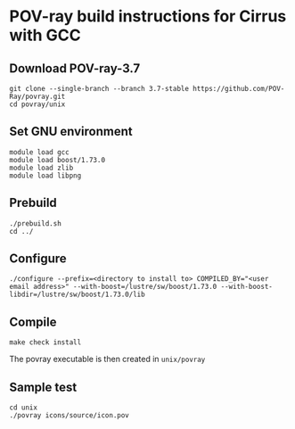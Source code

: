 # POV-ray build instructions for Cirrus with GCC


## Download POV-ray-3.7
```
git clone --single-branch --branch 3.7-stable https://github.com/POV-Ray/povray.git
cd povray/unix
```

## Set GNU environment

```
module load gcc
module load boost/1.73.0
module load zlib
module load libpng

```

## Prebuild 

```
./prebuild.sh
cd ../
```

## Configure 

```
./configure --prefix=<directory to install to> COMPILED_BY="<user email address>" --with-boost=/lustre/sw/boost/1.73.0 --with-boost-libdir=/lustre/sw/boost/1.73.0/lib
```

## Compile

```
make check install
```

The povray executable is then created in `unix/povray`


## Sample test

```
cd unix
./povray icons/source/icon.pov
```
